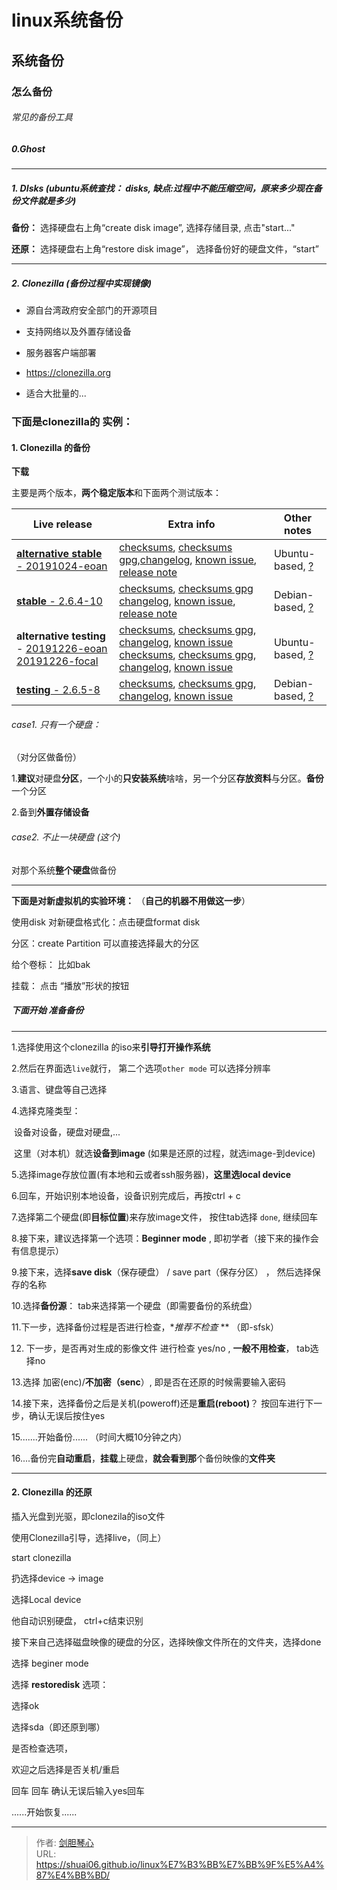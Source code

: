 # linux系统备份

  
## 系统备份
  
### 怎么备份

###### 常见的备份工具

##### **0.Ghost** 

---



##### 1. DIsks      (ubuntu系统查找： disks,   缺点:过程中不能压缩空间，原来多少现在备份文件就是多少)

**备份：** 选择硬盘右上角“create disk image”,  选择存储目录, 点击"start..."



**还原：** 选择硬盘右上角“restore disk image”， 选择备份好的硬盘文件，“start”

---



##### 2. Clonezilla      (备份过程中实现镜像)

- 源自台湾政府安全部门的开源项目
- 支持网络以及外置存储设备
- 服务器客户端部署

- https://clonezilla.org
- 适合大批量的...



### 下面是clonezilla的 实例：

#### 1. Clonezilla  的备份

**下载**

主要是两个版本，**两个稳定版本**和下面两个测试版本：

| Live release                                                 | Extra info                                                   | Other notes                                                  |
| ------------------------------------------------------------ | ------------------------------------------------------------ | ------------------------------------------------------------ |
| [**alternative stable** - 20191024-eoan](https://clonezilla.org/downloads/download.php?branch=alternative) | [checksums](https://clonezilla.org/downloads/alternative/data/CHECKSUMS.TXT), [checksums gpg](https://clonezilla.org/downloads/alternative/data/CHECKSUMS.TXT.gpg),[changelog](https://clonezilla.org/downloads/alternative/changelog.php), [known issue](https://clonezilla.org/downloads/alternative/known-issues.php), [release note](https://clonezilla.org/downloads/alternative/release-notes.php) | Ubuntu-based, [?](http://drbl.org/faq/fine-print.php?path=./2_System/57_why_ubuntu_based_clonezilla_live.faq#57_why_ubuntu_based_clonezilla_live.faq) |
| [**stable** - 2.6.4-10](https://clonezilla.org/downloads/download.php?branch=stable) | [checksums](https://clonezilla.org/downloads/stable/data/CHECKSUMS.TXT), [checksums gpg](https://clonezilla.org/downloads/stable/data/CHECKSUMS.TXT.gpg) [changelog](https://clonezilla.org/downloads/stable/changelog.php), [known issue](https://clonezilla.org/downloads/stable/known-issues.php), [release note](https://clonezilla.org/downloads/stable/release-notes.php) | Debian-based, [?](http://drbl.org/faq/fine-print.php?path=./2_System/57_why_ubuntu_based_clonezilla_live.faq#57_why_ubuntu_based_clonezilla_live.faq) |
| **alternative testing** - [20191226-eoan](https://clonezilla.org/downloads/download.php?branch=alternative_testing) [20191226-focal](https://clonezilla.org/downloads/download.php?branch=alternative_testing_2) | [checksums](https://clonezilla.org/downloads/alternative-testing/data/CHECKSUMS.TXT), [checksums gpg](https://clonezilla.org/downloads/alternative-testing/data/CHECKSUMS.TXT.gpg), [changelog](https://clonezilla.org/downloads/alternative-testing/changelog.php), [known issue](https://clonezilla.org/downloads/alternative-testing/known-issues.php) [checksums](https://clonezilla.org/downloads/alternative-testing/data_2/CHECKSUMS.TXT), [checksums gpg](https://clonezilla.org/downloads/alternative-testing/data_2/CHECKSUMS.TXT.gpg), [changelog](https://clonezilla.org/downloads/alternative-testing/changelog-2.php), [known issue](https://clonezilla.org/downloads/alternative-testing/known-issues-2.php) | Ubuntu-based, [?](http://drbl.org/faq/fine-print.php?path=./2_System/57_why_ubuntu_based_clonezilla_live.faq#57_why_ubuntu_based_clonezilla_live.faq) |
| [**testing** - 2.6.5-8](https://clonezilla.org/downloads/download.php?branch=testing) | [checksums](https://clonezilla.org/downloads/testing/data/CHECKSUMS.TXT), [checksums gpg](https://clonezilla.org/downloads/testing/data/CHECKSUMS.TXT.gpg), [changelog](https://clonezilla.org/downloads/testing/changelog.php), [known issue](https://clonezilla.org/downloads/testing/known-issues.php) | Debian-based, [?](http://drbl.org/faq/fine-print.php?path=./2_System/57_why_ubuntu_based_clonezilla_live.faq#57_why_ubuntu_based_clonezilla_live.faq) |



###### case1. 只有一个硬盘：

（对分区做备份）

1.**建议**对硬盘**分区**，一个小的**只安装系统**啥啥，另一个分区**存放资料**与分区。**备份**一个分区

2.备到**外置存储设备**



###### case2. 不止一块硬盘  (这个)

对那个系统**整个硬盘**做备份





---



**下面是对新虚拟机的实验环境：** （**自己的机器不用做这一步**）

使用disk  对新硬盘格式化：点击硬盘format disk

分区：create Partition   可以直接选择最大的分区

给个卷标：  比如bak

挂载： 点击 “播放”形状的按钮





##### 下面开始 准备备份

---



1.选择使用这个clonezilla 的iso来**引导打开操作系统**

2.然后在界面选`live`就行， 第二个选项`other mode` 可以选择分辨率

3.语言、键盘等自己选择

4.选择克隆类型：

​		设备对设备，硬盘对硬盘,...

​		这里（对本机）就选**设备到image**   (如果是还原的过程，就选image-到device)

5.选择image存放位置(有本地和云或者ssh服务器)，**这里选local device**

6.回车，开始识别本地设备，设备识别完成后，再按ctrl + c

7.选择第二个硬盘(即**目标位置**)来存放image文件， 按住tab选择 `done`,   继续回车

8.接下来，建议选择第一个选项：**Beginner mode** , 即初学者（接下来的操作会有信息提示）

9.接下来，选择**save disk**（保存硬盘） /  save  part（保存分区） ， 然后选择保存的名称

10.选择**备份源**： tab来选择第一个硬盘（即需要备份的系统盘）

11.下一步，选择备份过程是否进行检查，**推荐不检查* ** （即-sfsk） 

12. 下一步，是否再对生成的影像文件 进行检查  yes/no , **一般不用检查**， tab选择no

13.选择 加密(enc)/**不加密（senc**）, 即是否在还原的时候需要输入密码

14.接下来，选择备份之后是关机(poweroff)还是**重启(reboot)**？ 按回车进行下一步，确认无误后按住yes

15.......开始备份......  （时间大概10分钟之内）

16....备份完**自动重启**，**挂载**上硬盘，**就会看到那**个备份映像的**文件夹**



----------------

#### 2. Clonezilla  的还原

插入光盘到光驱，即clonezila的iso文件

使用Clonezilla引导，选择live，（同上）

start clonezilla

扔选择device -> image

选择Local device

他自动识别硬盘，   ctrl+c结束识别

接下来自己选择磁盘映像的硬盘的分区，选择映像文件所在的文件夹，选择done

选择 beginer mode

选择 **restoredisk** 选项：

选择ok

选择sda（即还原到哪）

是否检查选项，

欢迎之后选择是否关机/重启

回车  回车  确认无误后输入yes回车

......开始恢复......

























---

> 作者: [剑胆琴心](http://geoer.cn)  
> URL: https://shuai06.github.io/linux%E7%B3%BB%E7%BB%9F%E5%A4%87%E4%BB%BD/  

